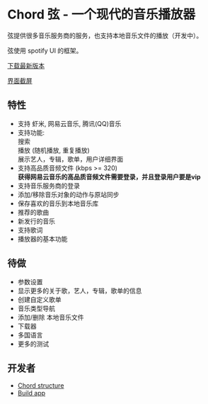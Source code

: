 # Chord 弦 - 一个现代的音乐播放器

弦提供很多音乐服务商的服务，也支持本地音乐文件的播放（开发中）。

弦使用 spotify UI 的框架。

[下载最新版本](https://github.com/PeterDing/chord/releases)

[界面截屏](docs/screenshots.md)

## 特性

* 支持 虾米, 网易云音乐, 腾讯(QQ)音乐
* 支持功能:  
  搜索  
  播放 (随机播放, 重复播放)  
  展示艺人，专辑，歌单，用户详细界面
* 支持高品质音频文件 (kbps >= 320)  
  **获得网易云音乐的高品质音频文件需要登录，并且登录用户要是vip**  
* 支持音乐服务商的登录
* 添加/移除音乐对象的动作与原站同步
* 保存喜欢的音乐到本地音乐库
* 推荐的歌曲
* 新发行的音乐
* 支持歌词
* 播放器的基本功能

## 待做

- 参数设置
- 显示更多的关于歌，艺人，专辑，歌单的信息
- 创建自定义歌单
- 音乐类型导航
- 添加/删除 本地音乐文件
- 下载器
- 多国语言
- 更多的测试

## 开发者

- [Chord structure](docs/chord.md)
- [Build app](docs/build.md)
